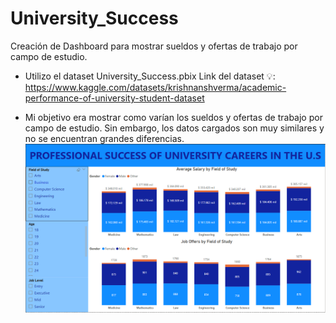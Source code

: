 # University_Success
Creación de Dashboard para mostrar sueldos y ofertas de trabajo por campo de estudio.

- Utilizo el dataset University_Success.pbix
Link del dataset 💡: https://www.kaggle.com/datasets/krishnanshverma/academic-performance-of-university-student-dataset

- Mi  objetivo era mostrar como varían los sueldos y ofertas de trabajo por campo de estudio. Sin embargo, los datos cargados son muy similares y no se encuentran grandes diferencias.
![Dashboard](/Dashboard.PNG)

